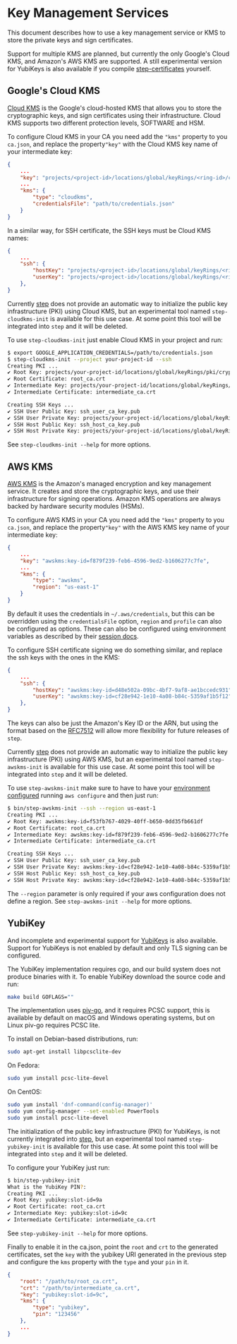 # Key Management Services

This document describes how to use a key management service or KMS to store the
private keys and sign certificates.

Support for multiple KMS are planned, but currently the only Google's Cloud KMS,
and Amazon's AWS KMS are supported. A still experimental version for YubiKeys is
also available if you compile
[step-certificates](https://github.com/smallstep/certificates) yourself.

## Google's Cloud KMS

[Cloud KMS](https://cloud.google.com/kms) is the Google's cloud-hosted KMS that
allows you to store the cryptographic keys, and sign certificates using their
infrastructure. Cloud KMS supports two different protection levels, SOFTWARE and
HSM.

To configure Cloud KMS in your CA you need add the `"kms"` property to you
`ca.json`, and replace the property`"key"` with the Cloud KMS key name of your
intermediate key:

```json
{
    ...
    "key": "projects/<project-id>/locations/global/keyRings/<ring-id>/cryptoKeys/<key-id>/cryptoKeyVersions/<version-number>",
    ...
    "kms": {
        "type": "cloudkms",
        "credentialsFile": "path/to/credentials.json"
    }
}
```

In a similar way, for SSH certificate, the SSH keys must be Cloud KMS names:

```json
{
    ...
    "ssh": {
        "hostKey": "projects/<project-id>/locations/global/keyRings/<ring-id>/cryptoKeys/<key-id>/cryptoKeyVersions/<version-number>",
        "userKey": "projects/<project-id>/locations/global/keyRings/<ring-id>/cryptoKeys/<key-id>/cryptoKeyVersions/<version-number>"
    },
}
```

Currently [step](https://github.com/smallstep/cli) does not provide an automatic
way to initialize the public key infrastructure (PKI) using Cloud KMS, but an
experimental tool named `step-cloudkms-init` is available for this use case. At
some point this tool will be integrated into `step` and it will be deleted.

To use `step-cloudkms-init` just enable Cloud KMS in your project and run:

```sh
$ export GOOGLE_APPLICATION_CREDENTIALS=/path/to/credentials.json
$ step-cloudkms-init --project your-project-id --ssh
Creating PKI ...
✔ Root Key: projects/your-project-id/locations/global/keyRings/pki/cryptoKeys/root/cryptoKeyVersions/1
✔ Root Certificate: root_ca.crt
✔ Intermediate Key: projects/your-project-id/locations/global/keyRings/pki/cryptoKeys/intermediate/cryptoKeyVersions/1
✔ Intermediate Certificate: intermediate_ca.crt

Creating SSH Keys ...
✔ SSH User Public Key: ssh_user_ca_key.pub
✔ SSH User Private Key: projects/your-project-id/locations/global/keyRings/pki/cryptoKeys/ssh-user-key/cryptoKeyVersions/1
✔ SSH Host Public Key: ssh_host_ca_key.pub
✔ SSH Host Private Key: projects/your-project-id/locations/global/keyRings/pki/cryptoKeys/ssh-host-key/cryptoKeyVersions/1
```

See `step-cloudkms-init --help` for more options.

## AWS KMS

[AWS KMS](https://docs.aws.amazon.com/kms/index.html) is the Amazon's managed
encryption and key management service. It creates and store the cryptographic
keys, and use their infrastructure for signing operations. Amazon KMS operations
are always backed by hardware security modules (HSMs).

To configure AWS KMS in your CA you need add the `"kms"` property to you
`ca.json`, and replace the property`"key"` with the AWS KMS key name of your
intermediate key:

```json
{
    ...
    "key": "awskms:key-id=f879f239-feb6-4596-9ed2-b1606277c7fe",
    ...
    "kms": {
        "type": "awskms",
        "region": "us-east-1"
    }
}
```

By default it uses the credentials in `~/.aws/credentials`, but this can be
overridden using the `credentialsFile` option, `region` and `profile` can also
be configured as options. These can also be configured using environment
variables as described by their [session
docs](https://docs.aws.amazon.com/sdk-for-go/api/aws/session/).

To configure SSH certificate signing we do something similar, and replace the
ssh keys with the ones in the KMS:

```json
{
    ...
    "ssh": {
        "hostKey": "awskms:key-id=d48e502a-09bc-4bf7-9af8-ae1bccedc931",
        "userKey": "awskms:key-id=cf28e942-1e10-4a08-b84c-5359af1b5f12"
    },
}
```

The keys can also be just the Amazon's Key ID or the ARN, but using the format
based on the [RFC7512](https://tools.ietf.org/html/rfc7512) will allow more
flexibility for future releases of `step`.

Currently [step](https://github.com/smallstep/cli) does not provide an automatic
way to initialize the public key infrastructure (PKI) using AWS KMS, but an
experimental tool named `step-awskms-init` is available for this use case. At
some point this tool will be integrated into `step` and it will be deleted.

To use `step-awskms-init` make sure to have to have your [environment
configured](https://docs.aws.amazon.com/cli/latest/userguide/cli-configure-files.html)
running `aws configure` and then just run:

```sh
$ bin/step-awskms-init --ssh --region us-east-1
Creating PKI ...
✔ Root Key: awskms:key-id=f53fb767-4029-40ff-b650-0dd35fb661df
✔ Root Certificate: root_ca.crt
✔ Intermediate Key: awskms:key-id=f879f239-feb6-4596-9ed2-b1606277c7fe
✔ Intermediate Certificate: intermediate_ca.crt

Creating SSH Keys ...
✔ SSH User Public Key: ssh_user_ca_key.pub
✔ SSH User Private Key: awskms:key-id=cf28e942-1e10-4a08-b84c-5359af1b5f12
✔ SSH Host Public Key: ssh_host_ca_key.pub
✔ SSH Host Private Key: awskms:key-id=cf28e942-1e10-4a08-b84c-5359af1b5f12
```

The `--region` parameter is only required if your aws configuration does not
define a region. See `step-awskms-init --help` for more options.

## YubiKey

And incomplete and experimental support for [YubiKeys](https://www.yubico.com)
is also available. Support for YubiKeys is not enabled by default and only TLS
signing can be configured.

The YubiKey implementation requires cgo, and our build system does not produce
binaries with it. To enable YubiKey download the source code and run:

```sh
make build GOFLAGS=""
```

The implementation uses [piv-go](https://github.com/go-piv/piv-go), and it
requires PCSC support, this is available by default on macOS and Windows
operating systems, but on Linux piv-go requires PCSC lite.

To install on Debian-based distributions, run:

```sh
sudo apt-get install libpcsclite-dev
```

On Fedora:

```sh
sudo yum install pcsc-lite-devel
```

On CentOS:

```sh
sudo yum install 'dnf-command(config-manager)'
sudo yum config-manager --set-enabled PowerTools
sudo yum install pcsc-lite-devel
```

The initialization of the public key infrastructure (PKI) for YubiKeys, is not
currently integrated into [step](https://github.com/smallstep/cli), but an
experimental tool named `step-yubikey-init` is available for this use case. At
some point this tool will be integrated into `step` and it will be deleted.

To configure your YubiKey just run:

```sh
$ bin/step-yubikey-init
What is the YubiKey PIN?:
Creating PKI ...
✔ Root Key: yubikey:slot-id=9a
✔ Root Certificate: root_ca.crt
✔ Intermediate Key: yubikey:slot-id=9c
✔ Intermediate Certificate: intermediate_ca.crt
```

See `step-yubikey-init --help` for more options.

Finally to enable it in the ca.json, point the `root` and `crt` to the generated
certificates, set the `key` with the yubikey URI generated in the previous step
and configure the `kms` property with the `type` and your `pin` in it.

```json
{
    "root": "/path/to/root_ca.crt",
    "crt": "/path/to/intermediate_ca.crt",
    "key": "yubikey:slot-id=9c",
    "kms": {
        "type": "yubikey",
        "pin": "123456"
    },
    ...
}
```
